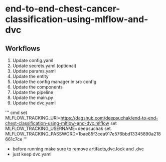 # end-to-end-chest-cancer-classification-using-mlflow-and-dvc



## Workflows
1. Update config.yaml
2. Update secrets.yaml (optional)
3. Update params.yaml
4. Update the entity
5. Update the config manager in src config
6. Update the components
7. Update the pipeline
8. Update the main.py
9. Update the dvc.yaml

''' cmd
set MLFLOW_TRACKING_URI=https://dagshub.com/deepsuchak/end-to-end-chest-classification-using-mlflow-and-dvc.mlflow 
set MLFLOW_TRACKING_USERNAME=deepsuchak 
set MLFLOW_TRACKING_PASSWORD=1bae85f3cea917e576bbd13345890a218661c7ce 
'''
- before running make sure to remove artifacts,dvc.lock and .dvc
- just keep dvc.yaml